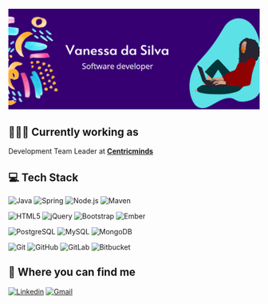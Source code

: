 
![Banner](header-v2.png?raw=true "Title")


## 👩🏽‍💻 Currently working as
Development Team Leader at <a href="https://www.anz.co.nz/" target="_blank"><b>Centricminds</b></a>


## 💻	Tech Stack

![Java](http://img.shields.io/badge/-Java-007396?style=flat-square&logo=java&logoColor=ffffff)
![Spring](http://img.shields.io/badge/-Spring-6DB33F?style=flat-square&logo=spring&logoColor=ffffff)
![Node.js](http://img.shields.io/badge/-Node.js-339933?style=flat-square&logo=node.js&logoColor=ffffff)
![Maven](http://img.shields.io/badge/-Maven-C71A36?style=flat-square&logo=apache-maven)

![HTML5](https://img.shields.io/badge/-HTML5-E34F26?style=flat-square&logo=html5&logoColor=ffffff)
![jQuery](https://img.shields.io/badge/-jQuery-0769AD?style=flat-square&logo=jquery&logoColor=ffffff)
![Bootstrap](https://img.shields.io/badge/-Bootstrap-563D7C?style=flat-square&logo=bootstrap&logoColor=ffffff)
![Ember](https://img.shields.io/badge/-Ember.js-E04E39?style=flat-square&logo=ember.js&logoColor=ffffff)

![PostgreSQL](https://img.shields.io/badge/-PostgreSQL-336791?style=flat-square&logo=postgresql)
![MySQL](http://img.shields.io/badge/-MySQL-4479A1?style=flat-square&logo=mysql&logoColor=ffffff)
![MongoDB](http://img.shields.io/badge/-MongoDB-47A248?style=flat-square&logo=mongodb&logoColor=ffffff)

![Git](https://img.shields.io/badge/-Git-F05032?style=flat-square&logo=git&logoColor=ffffff)
![GitHub](https://img.shields.io/badge/-GitHub-181717?style=flat-square&logo=github)
![GitLab](https://img.shields.io/badge/-GitLab-FCA121?style=flat-square&logo=gitlab)
![Bitbucket](https://img.shields.io/badge/-Bitbucket-0052CC?style=flat-square&logo=bitbucket)


## 💬 Where you can find me
[![Linkedin](https://img.shields.io/badge/-LinkedIn-0077B5?style=flat-square&logo=linkedin&logoColor=white&link=https://www.linkedin.com/in/vanessavps/)](https://www.linkedin.com/in/vanessavps/) [![Gmail](https://img.shields.io/badge/-Gmail-ff0000?style=flat-square&logo=gmail&logoColor=white&link=mailto:vanessa.vps29@gmail.com)](mailto:vanessa.vps29@gmail.com)
